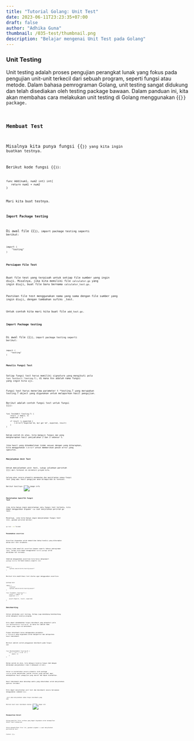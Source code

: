 ```yaml
---
title: "Tutorial Golang: Unit Test"
date: 2023-06-11T23:23:35+07:00
draft: false
author: "Adhika Guna"
thumbnail: /035-test/thumbnail.png
description: "Belajar mengenai Unit Test pada Golang"
---
```



### Unit Testing

Unit testing adalah proses pengujian perangkat lunak yang fokus pada pengujian unit-unit terkecil dari sebuah program, seperti fungsi atau metode. Dalam bahasa pemrograman Golang, unit testing sangat didukung dan telah disediakan oleh testing package bawaan. Dalam panduan ini, kita akan membahas cara melakukan unit testing di Golang menggunakan {{<code text="testing">}} package.

### Membuat Test

Misalnya kita punya fungsi {{<code text="Add">}} yang kita ingin buatkan testnya. 

Berikut kode fungsi {{<code text="Add">}}:
```golang
func Add(num1, num2 int) int{
   return num1 + num2
}
```

Mari kita buat testnya.

#### Import Package testing
Di awal file {{<code text="test">}}, import package testing seperti berikut:

```golang
import (
    "testing"
)
```

#### Persiapan File Test
Buat file test yang terpisah untuk setiap file sumber yang ingin diuji. Misalnya, jika kita memiliki file `calculator.go` yang ingin diuji, buat file baru bernama `calculator_test.go`. 

Pastikan file test menggunakan nama yang sama dengan file sumber yang ingin diuji, dengan tambahan sufiks _test.

Untuk contoh kita mari kita buat file `add_test.go`.

#### Import Package testing
Di awal file {{<code text="test">}}, import package testing seperti berikut:

```golang
import (
    "testing"
)
```

#### Menulis Fungsi Test
Setiap fungsi test harus memiliki signature yang mengikuti pola `func TestXxx(t *testing.T)`, di mana Xxx adalah nama fungsi yang ingin kita uji. 

Fungsi test harus menerima parameter t *testing.T yang merupakan testing.T object yang digunakan untuk melaporkan hasil pengujian.

Berikut adalah contoh fungsi test untuk fungsi {{<code text="Add">}}:
```golang
func TestAdd(t *testing.T) {
    result := Add(2, 3)
    expected := 5

    if result != expected {
        t.Errorf("Expected %d, but got %d", expected, result)
    }
}
```

Dalam contoh di atas, kita menguji fungsi `Add` yang mengharapkan hasil penjumlahan 2 dan 3 sebesar 5. 

Jika hasil yang dikembalikan tidak sesuai dengan yang diharapkan, kita menggunakan `t.Errorf` untuk memberikan pesan error yang spesifik.


#### Menjalankan Unit Test
Untuk menjalankan unit test, cukup jalankan perintah {{<code text="go test">}} dari terminal di direktori proyek kita. 

Golang akan secara otomatis menemukan dan menjalankan semua fungsi test yang ada. Hasil pengujian akan ditampilkan di terminal.

Berikut hasilnya:
![image info](/035-test/pict1.jpeg)

#### Menjalankan Spesifik Fungsi Test
Jika kita hanya ingin menjalankan satu fungsi test tertentu, kita dapat menggunakan argumen `-run` saat menjalankan perintah go test. 

Misalnya, jika kita hanya ingin menjalankan fungsi test {{<code text="TestAdd">}}, gunakan perintah berikut:
```bash
go test -run TestAdd
```

#### Menambahkan assertion
Assertion digunakan untuk memastikan bahwa kondisi yang diharapkan dalam unit test terpenuhi. 

Golang tidak memiliki assertion bawaan seperti bahasa pemrograman lain, tetapi kita dapat menggunakan `testify package` untuk melakukan hal tersebut. 

Sebelum menggunakan assertion kita harus mengimport `package testify` terlebih dahulu seperti ini:
```golang
import (
	"github.com/stretchr/testify/assert"
)
```

Berikut kita modifikasi test diatas agar menggunakan assertion:
```golang
package main

import (
	"testing"
	"github.com/stretchr/testify/assert"
)

func TestAdd(t *testing.T) {
	result := Add(2, 3)
	expected := 5

	assert.Equal(t, result, expected)
}
```

### Benchmarking
Selain melakukan unit testing, Golang juga mendukung benchmarking untuk mengukur kinerja program. 

Kita dapat menambahkan fungsi benchmark yang mengikuti pola `func BenchmarkXxx(b *testing.B)`, di mana Xxx adalah nama fungsi yang ingin di-benchmark. 

Fungsi benchmark harus menggunakan parameter `b *testing.B` yang digunakan untuk mengontrol dan melaporkan hasil benchmark. 

Berikut adalah contoh penggunaan benchmark pada fungsi `Add`:
```golang
func BenchmarkAdd(b *testing.B) {
    for i := 0; i < b.N; i++ {
        Add(2, 3)
    }
}
```

Dalam contoh di atas, kita menguji kinerja fungsi Add dengan melakukan penjumlahan 2 dan 3 sebanyak `b.N` kali. 

Value `b.N` ditentukan secara otomatis oleh package `testing` untuk menentukan jumlah iterasi yang optimal agar mendapatkan hasil pengujian yang akurat dan dapat diandalkan.

Hasil benchmark akan mencakup waktu yang dibutuhkan untuk menjalankan operasi tersebut.

Kita dapat menjalankan unit test dan benchmark secara bersamaan menggunakan command {{<code text="go test -bench .">}}.

`-bench` akan menjalankan semua fungsi benchmark yang ada.

Berikut hasil dari benchmark diatas:
![image info](/035-test/pict2.jpeg)


### Menampilkan Detail
Golang memiliki fitur verbose yang dapat digunakan untuk menampilkan detail hasil pengujian. 

Untuk mengaktifkan fitur ini, gunakan argumen -v saat menjalankan perintah go test.

Contoh: {{<code text="go test -v">}}.